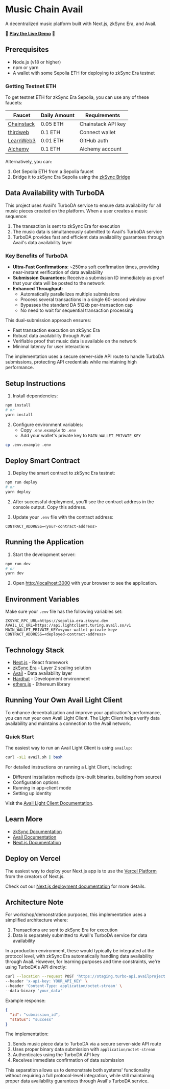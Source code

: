 # Music Chain Avail

A decentralized music platform built with Next.js, zkSync Era, and Avail.

🎵 **[Play the Live Demo](https://music-chain-avail.vercel.app/)** 🎵

## Prerequisites

- Node.js (v18 or higher)
- npm or yarn
- A wallet with some Sepolia ETH for deploying to zkSync Era testnet

### Getting Testnet ETH

To get testnet ETH for zkSync Era Sepolia, you can use any of these faucets:

| Faucet | Daily Amount | Requirements |
|--------|--------------|--------------|
| [Chainstack](https://faucet.chainstack.com/zksync-testnet-faucet) | 0.05 ETH | Chainstack API key |
| [thirdweb](https://thirdweb.com/zksync-sepolia-testnet) | 0.1 ETH | Connect wallet |
| [LearnWeb3](https://learnweb3.io/faucets/zksync_sepolia/) | 0.01 ETH | GitHub auth |
| [Alchemy](https://www.alchemy.com/faucets/zksync-sepolia) | 0.1 ETH | Alchemy account |

Alternatively, you can:
1. Get Sepolia ETH from a Sepolia faucet
2. Bridge it to zkSync Era Sepolia using the [zkSync Bridge](https://bridge.zksync.io/)

## Data Availability with TurboDA

This project uses Avail's TurboDA service to ensure data availability for all music pieces created on the platform. When a user creates a music sequence:

1. The transaction is sent to zkSync Era for execution
2. The music data is simultaneously submitted to Avail's TurboDA service
3. TurboDA provides fast and efficient data availability guarantees through Avail's data availability layer

### Key Benefits of TurboDA

- **Ultra-Fast Confirmations**: ~250ms soft confirmation times, providing near-instant verification of data availability
- **Submission Guarantees**: Receive a submission ID immediately as proof that your data will be posted to the network
- **Enhanced Throughput**: 
  - Automatically parallelizes multiple submissions
  - Process several transactions in a single 60-second window
  - Bypasses the standard DA 512kb per-transaction cap
  - No need to wait for sequential transaction processing

This dual-submission approach ensures:
- Fast transaction execution on zkSync Era
- Robust data availability through Avail
- Verifiable proof that music data is available on the network
- Minimal latency for user interactions

The implementation uses a secure server-side API route to handle TurboDA submissions, protecting API credentials while maintaining high performance.

## Setup Instructions

1. Install dependencies:
```bash
npm install
# or
yarn install
```

2. Configure environment variables:
   - Copy `.env.example` to `.env`
   - Add your wallet's private key to `MAIN_WALLET_PRIVATE_KEY`
```bash
cp .env.example .env
```

## Deploy Smart Contract

1. Deploy the smart contract to zkSync Era testnet:
```bash
npm run deploy
# or
yarn deploy
```

2. After successful deployment, you'll see the contract address in the console output. Copy this address.

3. Update your `.env` file with the contract address:
```env
CONTRACT_ADDRESS=<your-contract-address>
```

## Running the Application

1. Start the development server:
```bash
npm run dev
# or
yarn dev
```

2. Open [http://localhost:3000](http://localhost:3000) with your browser to see the application.

## Environment Variables

Make sure your `.env` file has the following variables set:

```env
ZKSYNC_RPC_URL=https://sepolia.era.zksync.dev
AVAIL_LC_URL=https://api.lightclient.turing.avail.so/v1
MAIN_WALLET_PRIVATE_KEY=<your-wallet-private-key>
CONTRACT_ADDRESS=<deployed-contract-address>
```

## Technology Stack

- [Next.js](https://nextjs.org/) - React framework
- [zkSync Era](https://zksync.io/) - Layer 2 scaling solution
- [Avail](https://www.availproject.org/) - Data availability layer
- [Hardhat](https://hardhat.org/) - Development environment
- [ethers.js](https://docs.ethers.org/) - Ethereum library

## Running Your Own Avail Light Client

To enhance decentralization and improve your application's performance, you can run your own Avail Light Client. The Light Client helps verify data availability and maintains a connection to the Avail network.

### Quick Start

The easiest way to run an Avail Light Client is using `availup`:

```bash
curl -sL1 avail.sh | bash
```

For detailed instructions on running a Light Client, including:
- Different installation methods (pre-built binaries, building from source)
- Configuration options
- Running in app-client mode
- Setting up identity

Visit the [Avail Light Client Documentation](https://docs.availproject.org/docs/operate-a-node/run-a-light-client/0010-light-client).

## Learn More

- [zkSync Documentation](https://era.zksync.io/docs/)
- [Avail Documentation](https://docs.availproject.org/)
- [Next.js Documentation](https://nextjs.org/docs)


## Deploy on Vercel

The easiest way to deploy your Next.js app is to use the [Vercel Platform](https://vercel.com/new?utm_medium=default-template&filter=next.js&utm_source=create-next-app&utm_campaign=create-next-app-readme) from the creators of Next.js.

Check out our [Next.js deployment documentation](https://nextjs.org/docs/app/building-your-application/deploying) for more details.

## Architecture Note

For workshop/demonstration purposes, this implementation uses a simplified architecture where:

1. Transactions are sent to zkSync Era for execution
2. Data is separately submitted to Avail's TurboDA service for data availability

In a production environment, these would typically be integrated at the protocol level, with zkSync Era automatically handling data availability through Avail. However, for learning purposes and time constraints, we're using TurboDA's API directly:

```bash
curl --location --request POST 'https://staging.turbo-api.availproject.org/v1/submit_raw_data' \
--header 'x-api-key: YOUR_API_KEY' \
--header 'Content-Type: application/octet-stream' \
--data-binary 'your_data'
```

Example response:
```json
{
  "id": "submission_id",
  "status": "success"
}
```

The implementation:
1. Sends music piece data to TurboDA via a secure server-side API route
2. Uses proper binary data submission with `application/octet-stream`
3. Authenticates using the TurboDA API key
4. Receives immediate confirmation of data submission

This separation allows us to demonstrate both systems' functionality without requiring a full protocol-level integration, while still maintaining proper data availability guarantees through Avail's TurboDA service.
